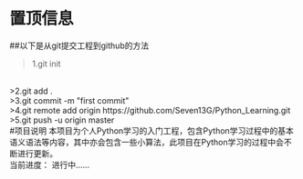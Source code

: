 # 置顶信息
##以下是从git提交工程到github的方法
>1.git init
<br>
>2.git add .
<br>
>3.git commit -m "first commit"
<br>
>4.git remote add origin https://github.com/Seven13G/Python_Learning.git
<br>
>5.git push -u origin master
<br>
#项目说明
本项目为个人Python学习的入门工程，包含Python学习过程中的基本语义语法等内容，其中亦会包含一些小算法，此项目在Python学习的过程中会不断进行更新。
<br>
当前进度： 进行中......
